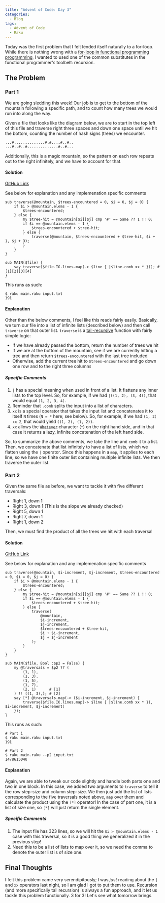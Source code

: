 ```yaml
---
title: "Advent of Code: Day 3"
categories:
  - Blog
tags:
  - Advent of Code
  - Raku
---
```


Today was the first problem that I felt lended itself naturally to a for-loop. While there is nothing wrong with a [for-loop in functional programming programming](https://two-wrongs.com/myth-of-the-day-functional-programmers-dont-use-loops), I wanted to used one of the common substitutes in the functional programmer's toolbelt: recursion.


## The Problem

### Part 1

We are going sledding this week! Our job is to get to the bottom of the mountain following a specific path, and to count how many trees we would run into along the way.

Given a file that looks like the diagram below, we are to start in the top left of this file and traverse right three spaces and down one space until we hit the bottom, counting the number of hash signs (trees) we encounter.

```
...#..............#.#....#..#..
...#..#..#..............#..#...
```

Additionally, this is a magic mountain, so the pattern on each row repeats out to the right infinitely, and we have to account for that.


#### Solution

[GitHub Link](https://github.com/aaronreidsmith/advent-of-code/blob/main/2020/03/raku/main.raku)

See below for explanation and any implemenation specific comments

```
sub traverse(@mountain, $trees-encountered = 0, $i = 0, $j = 0) {
    if $i > @mountain.elems - 1 {
        $trees-encountered;
    } else {
        my $tree-hit = @mountain[$i][$j] cmp '#' == Same ?? 1 !! 0;
        if $i == @mountain.elems - 1 {
            $trees-encountered + $tree-hit;
        } else {
            traverse(@mountain, $trees-encountered + $tree-hit, $i + 1, $j + 3);
        }
    }
}

sub MAIN($file) {
    say traverse($file.IO.lines.map(-> $line { |$line.comb xx * })); # [1][2][3][4]
}
```

This runs as such:

```
$ raku main.raku input.txt
191
```

#### Explanation

Other than the below comments, I feel like this reads fairly easily. Basically, we turn our file into a list of infinite lists (described below) and then call `traverse` on that outer list. `traverse` is a [tail-recursive](https://www.geeksforgeeks.org/tail-recursion/) function with fairly simple logic:

  - If we have already passed the bottom, return the number of trees we hit
  - If we are at the bottom of the mountain, see if we are currently hitting a tree and then return `$trees-encountered` with the last tree included
  - Otherwise, add the current tree hit to `$trees-encountered` and go down one row and to the right three columns

##### Specific Comments

1. `|` has a special meaning when used in front of a list. It flattens any inner lists to the top level. So, for example, if we had `|((1, 2), (3, 4))`, that would equal `(1, 2, 3, 4)`.
2. Reminder that `.comb` splits the input into a list of characters.
3. `xx` is a special operator that takes the input list and concatenates it to itself `N` times (`N = *` here; see below). So, for example, if we had `(1, 2) xx 2`, that would yield `((1, 2), (1, 2))`.
4. `xx` allows the [`Whatever`](https://docs.raku.org/type/Whatever) character (`*`) on the right hand side, and in that case it returns a lazy, infinite concatenation of the left hand side.

So, to summarize the above comments, we take the line and `comb` it to a list. Then, we concatenate that list infinitely to have a list of lists, which we flatten using the `|` operator. Since this happens in a `map`, it applies to each line, so we have one finite outer list containing multiple infinite lists. We then traverse the outer list.

### Part 2

Given the same file as before, we want to tackle it with five different traversals:

- Right 1, down 1
- Right 3, down 1 (This is the slope we already checked)
- Right 5, down 1
- Right 7, down 1
- Right 1, down 2

Then, we must find the product of all the trees we hit with each traversal

#### Solution

[GitHub Link](https://github.com/aaronreidsmith/advent-of-code/blob/main/2020/03/raku/main.raku)

See below for explanation and any implemenation specific comments

```
sub traverse(@mountain, $i-increment, $j-increment, $trees-encountered = 0, $i = 0, $j = 0) {
    if $i > @mountain.elems - 1 {
        $trees-encountered;
    } else {
        my $tree-hit = @mountain[$i][$j] cmp '#' == Same ?? 1 !! 0;
        if $i == @mountain.elems - 1 {
            $trees-encountered + $tree-hit;
        } else {
            traverse(
                @mountain,
                $i-increment,
                $j-increment,
                $trees-encountered + $tree-hit,
                $i + $i-increment,
                $j + $j-increment
            );
        }
    }
}

sub MAIN($file, Bool :$p2 = False) {
    my @traversals = $p2 ?? (
        (1, 1),
        (1, 3),
        (1, 5),
        (1, 7),
        (2, 1)      # [1]
    ) !! ((1, 3),); # [2]
    say [*] @traversals.map(-> ($i-increment, $j-increment) {
        traverse($file.IO.lines.map(-> $line { |$line.comb xx * }), $i-increment, $j-increment)
    });
}
```

This runs as such:

```
# Part 1
$ raku main.raku input.txt
191

# Part 2
$ raku main.raku --p2 input.txt
1478615040
```

#### Explanation

Again, we are able to tweak our code slightly and handle both parts one and two in one block. In this case, we added two arguments to `traverse` to tell it the row step-size and column step-size. We then just add the list of lists corresponding to the five traversals noted above, `map` over them and calculate the product using the `[*]` operator! In the case of part one, it is a list of size one, so `[*]` will just return the single element.

##### Specific Comments

1. The input file has 323 lines, so we will hit the `$i > @mountain.elems - 1` case with this traversal, so it is a good thing we generalized it in the previous step!
2. Need this to be a list of lists to map over it, so we need the comma to denote the outer list is of size one.


## Final Thoughts

I felt this problem came very serendipitously; I was _just_ reading about the `|` and `xx` operators last night, so I am glad I got to put them to use. Recursion (and more specifically tail recursion) is always a fun approach, and it let us tackle this problem functionally. 3 for 3! Let's see what tomorrow brings.